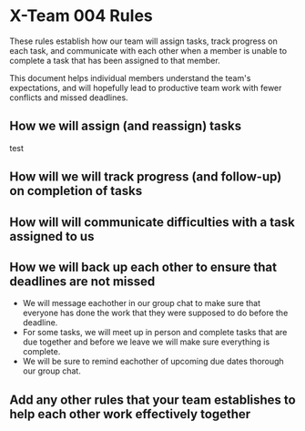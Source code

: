 # X-Team 004 Rules

These rules establish how our team will assign tasks,
track progress on each task, and communicate with each other 
when a member is unable to complete a task that has been assigned to that member.

This document helps individual members understand the team's expectations,
and will hopefully lead to productive team work with fewer conflicts
and missed deadlines.

## How we will assign (and reassign) tasks

test

## How will we will track progress (and follow-up) on completion of tasks



## How will will communicate difficulties with a task assigned to us



## How we will back up each other to ensure that deadlines are not missed

- We will message eachother in our group chat to make sure that everyone has done the work that they were supposed to do before the deadline.
- For some tasks, we will meet up in person and complete tasks that are due together and before we leave we will make sure everything is complete.
- We will be sure to remind eachother of upcoming due dates thorough our group chat.

## Add any other rules that your team establishes to help each other work effectively together



